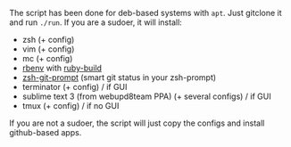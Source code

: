 The script has been done for deb-based systems with `apt`.
Just gitclone it and run `./run`. If you are a sudoer, it will install:
- zsh (+ config)
- vim (+ config)
- mc (+ config)
- [rbenv](https://github.com/rbenv/rbenv) with [ruby-build](https://github.com/rbenv/ruby-build)
- [zsh-git-prompt](https://github.com/olivierverdier/zsh-git-prompt) (smart git status in your zsh-prompt)
- terminator (+ config) / if GUI
- sublime text 3 (from webupd8team PPA) (+ several configs) / if GUI
- tmux (+ config) / if no GUI

If you are not a sudoer, the script will just copy the configs and install github-based apps. 

